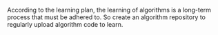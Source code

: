 According to the learning plan, the learning of algorithms is a long-term process that must be adhered to. So create an algorithm repository to regularly upload algorithm code to learn.
